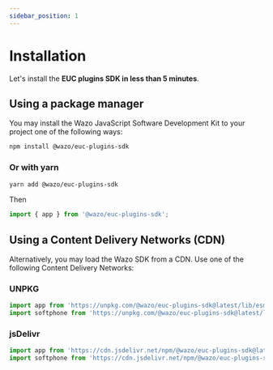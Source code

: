 ```yaml
---
sidebar_position: 1
---
```


# Installation

Let's install the **EUC plugins SDK in less than 5 minutes**.

## Using a package manager

You may install the Wazo JavaScript Software Development Kit to your project one of the following ways:

```bash
npm install @wazo/euc-plugins-sdk
```

### Or with yarn

```bash
yarn add @wazo/euc-plugins-sdk
```

Then

```js
import { app } from '@wazo/euc-plugins-sdk';
```

## Using a Content Delivery Networks (CDN)

Alternatively, you may load the Wazo SDK from a CDN. Use one of the following Content Delivery Networks:

### UNPKG

```js
import app from 'https://unpkg.com/@wazo/euc-plugins-sdk@latest/lib/esm/app.js';
import softphone from 'https://unpkg.com/@wazo/euc-plugins-sdk@latest/lib/esm/softphone.js';
```

### jsDelivr

```js
import app from 'https://cdn.jsdelivr.net/npm/@wazo/euc-plugins-sdk@latest/lib/esm/app.js';
import softphone from 'https://cdn.jsdelivr.net/npm/@wazo/euc-plugins-sdk@latest/lib/esm/softphone.js';
```

